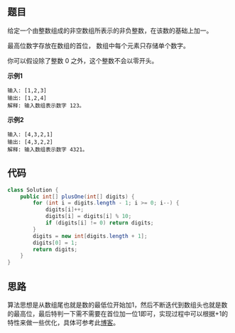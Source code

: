 ## 题目
给定一个由整数组成的非空数组所表示的非负整数，在该数的基础上加一。

最高位数字存放在数组的首位， 数组中每个元素只存储单个数字。

你可以假设除了整数 0 之外，这个整数不会以零开头。

**示例1**
```
输入: [1,2,3]
输出: [1,2,4]
解释: 输入数组表示数字 123。
```

**示例2**
```
输入: [4,3,2,1]
输出: [4,3,2,2]
解释: 输入数组表示数字 4321。
```

## 代码
```JAVA
class Solution {
    public int[] plusOne(int[] digits) {
        for (int i = digits.length - 1; i >= 0; i--) {
            digits[i]++;
            digits[i] = digits[i] % 10;
            if (digits[i] != 0) return digits;
        }
        digits = new int[digits.length + 1];
        digits[0] = 1;
        return digits;
    }
}
```
## 思路

算法思想是从数组尾也就是数的最低位开始加1，然后不断迭代到数组头也就是数的最高位，最后特判一下需不需要在首位加一位1即可，实现过程中可以根据+1的特性来做一些优化，具体可参考此[博客](https://leetcode-cn.com/problems/plus-one/solution/java-shu-xue-jie-ti-by-yhhzw/)。